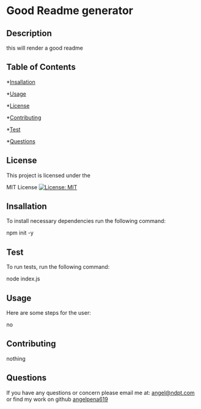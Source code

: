   
  # Good Readme generator
  ##  Description
   this will render a good readme

  ## Table of Contents


  *[Insallation](#Insallation)
 
  *[Usage](#Usage)

  *[License](#License)

  *[Contributing](#Contributing)

  *[Test](#Test)

  *[Questions](#Questions)

  
  ## License
   This project is licensed under the 
   
MIT License [![License: MIT](https://img.shields.io/badge/License-MIT-yellow.svg)](https://opensource.org/licenses/MIT)



  ## Insallation
   To install necessary dependencies run the following command: 
   
npm init -y

  ## Test
   To run tests, run the following command: 
   
node index.js

  ## Usage
   Here are some steps for the user: 
   
no

  ## Contributing
   nothing
   
  ## Questions
  
  If you have any questions or concern please email me at: 
  angel@ndpt.com
  or find my work on github
  [angelpena619](https://github.com/angelpena619)
  
  
